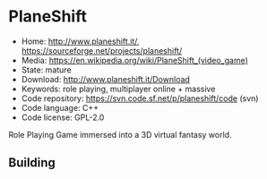 # PlaneShift

- Home: http://www.planeshift.it/, https://sourceforge.net/projects/planeshift/
- Media: https://en.wikipedia.org/wiki/PlaneShift_(video_game)
- State: mature
- Download: http://www.planeshift.it/Download
- Keywords: role playing, multiplayer online + massive
- Code repository: https://svn.code.sf.net/p/planeshift/code (svn)
- Code language: C++
- Code license: GPL-2.0

Role Playing Game immersed into a 3D virtual fantasy world.

## Building
